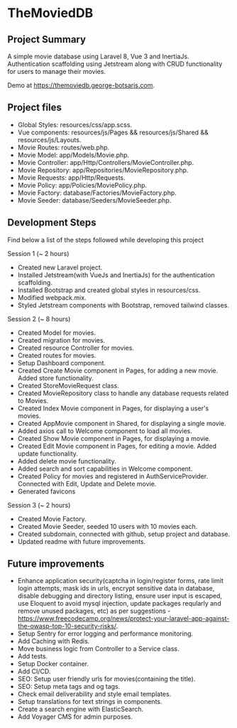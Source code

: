 # TheMoviedDB

## Project Summary

A simple movie database using Laravel 8, Vue 3 and InertiaJs. Authentication scaffolding using Jetstream along with CRUD functionality for users to manage their movies.

Demo at <a href="https://themoviedb.george-botsaris.com" target="_blank">https://themoviedb.george-botsaris.com</a>.

## Project files

-   Global Styles: resources/css/app.scss.
-   Vue components: resources/js/Pages && resources/js/Shared && resources/js/Layouts.
-   Movie Routes: routes/web.php.
-   Movie Model: app/Models/Movie.php.
-   Movie Controller: app/Http/Controllers/MovieController.php.
-   Movie Repository: app/Repositories/MovieRepository.php.
-   Movie Requests: app/Http/Requests.
-   Movie Policy: app/Policies/MoviePolicy.php.
-   Movie Factory: database/Factories/MovieFactory.php.
-   Movie Seeder: database/Seeders/MovieSeeder.php.

## Development Steps

Find below a list of the steps followed while developing this project

Session 1 (~ 2 hours)

-   Created new Laravel project.
-   Installed Jetstream(with VueJs and InertiaJs) for the authentication scaffolding.
-   Installed Bootstrap and created global styles in resources/css.
-   Modified webpack.mix.
-   Styled Jetstream components with Bootstrap, removed tailwind classes.

Session 2 (~ 8 hours)

-   Created Model for movies.
-   Created migration for movies.
-   Created resource Controller for movies.
-   Created routes for movies.
-   Setup Dashboard component.
-   Created Create Movie component in Pages, for adding a new movie. Added store functionality.
-   Created StoreMovieRequest class.
-   Created MovieRepository class to handle any database requests related to Movies.
-   Created Index Movie component in Pages, for displaying a user's movies.
-   Created AppMovie component in Shared, for displaying a single movie.
-   Added axios call to Welcome component to load all movies.
-   Created Show Movie component in Pages, for displaying a movie.
-   Created Edit Movie component in Pages, for editing a movie. Added update functionality.
-   Added delete movie functionality.
-   Added search and sort capabilities in Welcome component.
-   Created Policy for movies and registered in AuthServiceProvider. Connected with Edit, Update and Delete movie.
-   Generated favicons

Session 3 (~ 2 hours)

-   Created Movie Factory.
-   Created Movie Seeder, seeded 10 users with 10 movies each.
-   Created subdomain, connected with github, setup project and database.
-   Updated readme with future improvements.

## Future improvements

-   Enhance application security(captcha in login/register forms, rate limit login attempts, mask ids in urls, encrypt sensitive data in database, disable debugging and directory listing, ensure user input is escaped, use Eloquent to avoid mysql injection, update packages reqularly and remove unused packages, etc) as per suggestions - https://www.freecodecamp.org/news/protect-your-laravel-app-against-the-owasp-top-10-security-risks/.
-   Setup Sentry for error logging and performance monitoring.
-   Add Caching with Redis.
-   Move business logic from Controller to a Service class.
-   Add tests.
-   Setup Docker container.
-   Add CI/CD.
-   SEO: Setup user friendly urls for movies(containing the title).
-   SEO: Setup meta tags and og tags.
-   Check email deliverability and style email templates.
-   Setup translations for text strings in components.
-   Create a search engine with ElasticSearch.
-   Add Voyager CMS for admin purposes.
